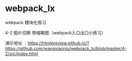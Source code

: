 # webpack_lx
webpack 模块化练习

4-2 图片切换 带缩略图（webpack入口出口小练习）

演示地址 ：https://htmlpreview.github.io/?https://github.com/wangxiaoniu/webpack_lx/blob/master/4-2/src/index.html
